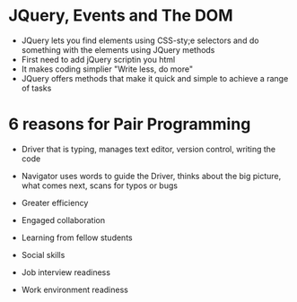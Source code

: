 # JQuery, Events and The DOM

- JQuery lets you find elements using CSS-sty;e selectors and do something with the elements using JQuery methods
- First need to add jQuery scriptin you html
- It makes coding simplier "Write less, do more"
- JQuery offers methods that make it quick and simple to achieve a range of tasks

# 6 reasons for Pair Programming
- Driver that is typing, manages text editor, version control, writing the code
- Navigator uses words to guide the Driver, thinks about the big picture, what comes next, scans for typos or bugs

- Greater efficiency
- Engaged collaboration
- Learning from fellow students
- Social skills
- Job interview readiness
- Work environment readiness

